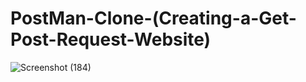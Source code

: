 # PostMan-Clone-(Creating-a-Get-Post-Request-Website)


![Screenshot (184)](https://user-images.githubusercontent.com/75804109/119524160-0536f380-bd9b-11eb-88af-22f58521b557.png)
